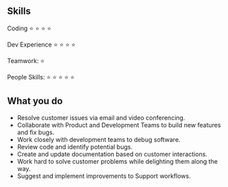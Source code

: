 ## Skills
Coding :star: :star: :star: :star:

Dev Experience :star: :star: :star: :star:

Teamwork: :star:

People Skills: :star: :star: :star: :star: :star:

## What you do
* Resolve customer issues via email and video conferencing.
* Collaborate with Product and Development Teams to build new features and fix bugs.
* Work closely with development teams to debug software.
* Review code and identify potential bugs.
* Create and update documentation based on customer interactions.
* Work hard to solve customer problems while delighting them along the way.
* Suggest and implement improvements to Support workflows.